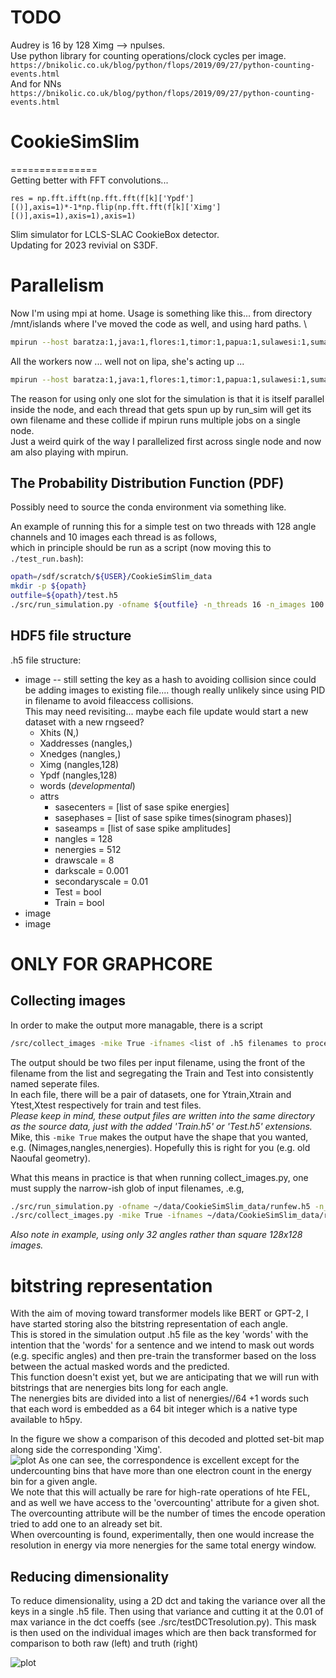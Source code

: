 # TODO
Audrey is 16 by 128 Ximg --> npulses.  
Use python library for counting operations/clock cycles per image.  
```https://bnikolic.co.uk/blog/python/flops/2019/09/27/python-counting-events.html```  
And for NNs ```https://bnikolic.co.uk/blog/python/flops/2019/09/27/python-counting-events.html```  

# CookieSimSlim  
===============  
Getting better with FFT convolutions...  
```
res = np.fft.ifft(np.fft.fft(f[k]['Ypdf'][()],axis=1)*-1*np.flip(np.fft.fft(f[k]['Ximg'][()],axis=1),axis=1),axis=1)
```

Slim simulator for LCLS-SLAC CookieBox detector.  
Updating for 2023 revivial on S3DF.   

# Parallelism
Now I'm using mpi at home.  Usage is something like this... from directory /mnt/islands where I've moved the code as well, and using hard paths.  \
```bash
mpirun --host baratza:1,java:1,flores:1,timor:1,papua:1,sulawesi:1,sumatra:1,beanbox:1,roaster:1,ethiopia:1,yemen:1,hario:1,burundi:1,rwanda:1 /mnt/islands/CookieSimSlim/src/run_simulation.py -ofname /mnt/islands/CookieSimSlim_data/css.16x128.h5 -n_threads 4 -n_angles 16 -n_energies 128 -n_images 1024 -centralenergy 64 -centralenergyvar 32 -kickstrength 32 -polstrength 1 -polstrengthvar 0 -offset_threads 0
```  

All the workers now ... well not on lipa, she's acting up ...   
```bash
mpirun --host baratza:1,java:1,flores:1,timor:1,papua:1,sulawesi:1,sumatra:1,kona:1,oahu:1,kao:1,batangas:1,amadeo:1,bialetti:1,aeropress:1,beanbox:1,roaster:1,ethiopia:1,yemen:1,hario:1,burundi:1,rwanda:1 /mnt/islands/CookieSimSlim/src/run_simulation.py -ofname /mnt/islands/CookieSimSlim_data/css.16x128.h5 -n_threads 4 -n_angles 16 -n_energies 128 -n_images 1024 -centralenergy 64 -centralenergyvar 32 -kickstrength 32 -polstrength 1 -polstrengthvar 0 -offset_threads 8
```
The reason for using only one slot for the simulation is that it is itself parallel inside the node, and each thread that gets spun up by run\_sim will get its own filename and these collide if mpirun runs multiple jobs on a single node.  
Just a weird quirk of the way I parallelized first across single node and now am also playing with mpirun.  

## The Probability Distribution Function (PDF)  
Possibly need to source the conda environment via something like.

An example of running this for a simple test on two threads with 128 angle channels and 10 images each thread is as follows,  
which in principle should be run as a script (now moving this to ```./test_run.bash```):    
```bash  
opath=/sdf/scratch/${USER}/CookieSimSlim_data  
mkdir -p ${opath}  
outfile=${opath}/test.h5  
./src/run_simulation.py -ofname ${outfile} -n_threads 16 -n_images 100 -n_angles 128 -n_energies 512 -polstrength 1 -polstrengthvar 1 -centralenergy 256 -centralenergyvar 128 -kickstrength 128 -kickstrengthvar 64 -drawscale 8
```  

## HDF5 file structure  
.h5 file structure: 
* image	-- still setting the key as a hash to avoiding collision since could be adding images to existing file.... though really unlikely since using PID in filename to avoid fileaccess collisions.  
This may need revisiting... maybe each file update would start a new dataset with a new rngseed?
	* Xhits (N,)  
	* Xaddresses (nangles,)  
	* Xnedges (nangles,)  
	* Ximg (nangles,128)  
	* Ypdf (nangles,128)  
	* words (*developmental*)  
	* attrs  
		* sasecenters = [list of sase spike energies]
		* sasephases = [list of sase spike times(sinogram phases)]
		* saseamps = [list of sase spike amplitudes]
		* nangles = 128   
		* nenergies = 512  
		* drawscale = 8 
		* darkscale = 0.001
		* secondaryscale = 0.01
		* Test = bool
		* Train = bool  
* image  
* image  


# ONLY FOR GRAPHCORE
## Collecting images
In order to make the output more managable, there is a script 
```bash
/src/collect_images -mike True -ifnames <list of .h5 filenames to process into individual Train and Test .h5 files>
```
The output should be two files per input filename, using the front of the filename from the list and segregating the Train and Test into consistently named seperate files.  
In each file, there will be a pair of datasets, one for Ytrain,Xtrain and Ytest,Xtest respectively for train and test files.  
*Please keep in mind, these output files are written into the same directory as the source data, just with the added 'Train.h5' or 'Test.h5' extensions.*  
Mike, this ```-mike True``` makes the output have the shape that you wanted, e.g. (Nimages,nangles,nenergies).  Hopefully this is right for you (e.g. old Naoufal geometry).  

What this means in practice is that when running collect\_images.py, one must supply the narrow-ish glob of input filenames, .e.g,
```bash
./src/run_simulation.py -ofname ~/data/CookieSimSlim_data/runfew.h5 -n_threads 4 -n_angles 32 -n_energies 128 -n_images 100 -drawscale 0.2
./src/collect_images.py -mike True -ifnames ~/data/CookieSimSlim_data/runfew.[01][0-9].h5
```
*Also note in example, using only 32 angles rather than square 128x128 images.*



# bitstring representation  
With the aim of moving toward transformer models like BERT or GPT-2, I have started storing also the bitstring representation of each angle.  
This is stored in the simulation output .h5 file as the key 'words' with the intention that the 'words' for a sentence and we intend to mask out words (e.g. specific angles) and then pre-train the transformer based on the loss between the actual masked words and the predicted.  
This function doesn't exist yet, but we are anticipating that we will run with bitstrings that are nenergies bits long for each angle.  
The nenergies bits are divided into a list of nenergies//64 +1 words such that each word is embedded as a 64 bit integer which is a native type available to h5py.  

In the figure we show a comparison of this decoded and plotted set-bit map along side the corresponding 'Ximg'.  
![plot](./figs/compare_images.png)
As one can see, the correspondence is excellent except for the undercounting bins that have more than one electron count in the energy bin for a given angle.  
We note that this will actually be rare for high-rate operations of hte FEL, and as well we have access to the 'overcounting' attribute for a given shot.  
The overcounting attribute will be the number of times the encode operation tried to add one to an already set bit.  
When overcounting is found, experimentally, then one would increase the resolution in energy via more nenergies for the same total energy window.  


## Reducing dimensionality  

To reduce dimensionality, using a 2D dct and taking the variance over all the keys in a single .h5 file.  Then using that variance and cutting it at the 0.01 of max variance in the dct coeffs (see ./src/testDCTresolution.py).  This mask is then used on the individual images which are then back transformed for comparison to both raw (left) and truth (right)

![plot](./figs/plotting.dctmasking.png)



